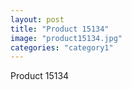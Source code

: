 ```yaml
---
layout: post
title: "Product 15134"
image: "product15134.jpg"
categories: "category1"
---
```

Product 15134

